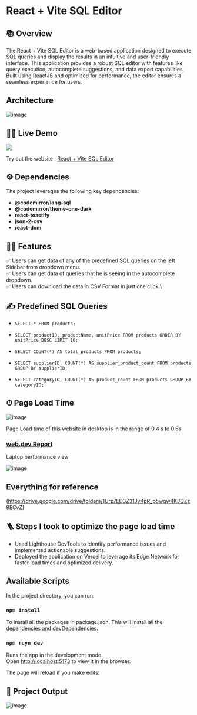 # React + Vite  SQL Editor

## 📚 Overview

The React + Vite SQL Editor is a web-based application designed to execute SQL queries and display the results in an intuitive and user-friendly interface. This application provides a robust SQL editor with features like query execution, autocomplete suggestions, and data export capabilities. Built using ReactJS and optimized for performance, the editor ensures a seamless experience for users.

## Architecture
![image](https://github.com/user-attachments/assets/0f6d7843-b687-46f5-ad9c-97fc79d4f644)

## 👨‍💻 Live Demo

<a href="https://github.com/Nitish0777/nitish-sql-queries-frontend" target="blank">
<img src="https://img.shields.io/website?url=https://www.codingspace.codes&logo=github&style=flat-square" />
</a>

Try out the website : [React + Vite SQL Editor](https://nitish-sql-queries-frontend.vercel.app/)

## ⚙️ Dependencies
The project leverages the following key dependencies:
- **@codemirror/lang-sql**
- **@codemirror/theme-one-dark**
- **react-toastify**
- **json-2-csv**
- **react-dom**

## 👨‍💻 Features

:white_check_mark: Users can get data of any of the predefined SQL queries on the left Sidebar from dropdown menu.\
:white_check_mark: Users can get data of queries that he is seeing in the autocomplete dropdown.\
:white_check_mark: Users can download the data in CSV Format in just one click.\



## ✍️ Predefined SQL Queries

- `SELECT * FROM products;`
- `SELECT productID, productName, unitPrice FROM products ORDER BY unitPrice DESC LIMIT 10;`
- `SELECT COUNT(*) AS total_products FROM products;`
- `SELECT supplierID, COUNT(*) AS supplier_product_count FROM products GROUP BY supplierID;`

- `SELECT categoryID, COUNT(*) AS product_count FROM products GROUP BY categoryID;`

## ⏱ Page Load Time
![image](https://github.com/user-attachments/assets/13fcfc39-7f38-4c3b-b33e-9d120885973c)

Page Load time of this website in desktop is in the range of 0.4 s to 0.6s.

### [web.dev Report](https://pagespeed.web.dev/)

Laptop performance view

![image](https://github.com/user-attachments/assets/20a78339-95ad-41dc-a40a-3281ab1c4d19)

## Everything for reference
(https://drive.google.com/drive/folders/1Urz7LD3Z31Jy4pR_p5wqw4KJQZz9ECvZ)


## 🪜 Steps I took to optimize the page load time

- Used Lighthouse DevTools to identify performance issues and implemented actionable suggestions.
- Deployed the application on Vercel to leverage its Edge Network for faster load times and optimized delivery.

## Available Scripts

In the project directory, you can run:

### `npm install`

To install all the packages in package.json. This will install all the dependencies and devDependencies.

### `npm ruyn dev`

Runs the app in the development mode.\
Open [http://localhost:5173](http://localhost:5173) to view it in the browser.

The page will reload if you make edits.


## 🚀 Project Output
![image](https://github.com/user-attachments/assets/de5752f0-51d8-430c-89d1-02a3b93bed95)
